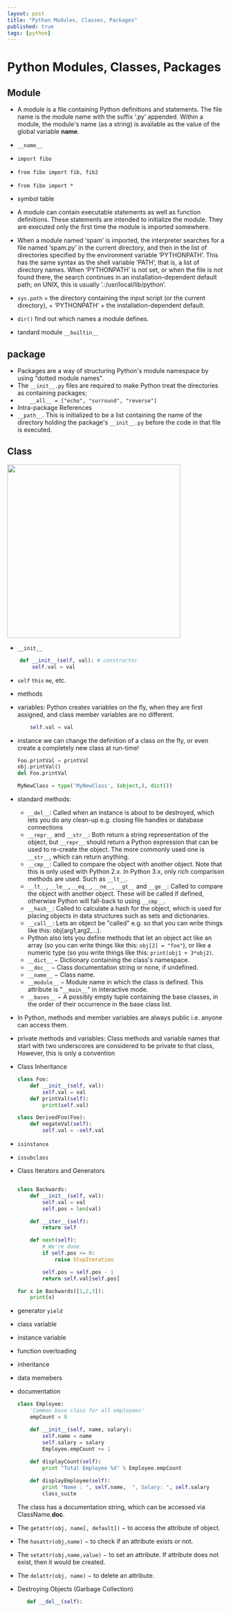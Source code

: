 ```yaml
---
layout: post
title: "Python Modules, Classes, Packages"
published: true
tags: [python]
---
```

# Python Modules, Classes, Packages

## Module

* A module is a file containing Python definitions and statements. The file name is the module name with the suffix ‘.py’ appended. Within a module, the module's name (as a string) is available as the value of the global variable __name__. 

* `__name__`
* `import fibo`
* `from fibo import fib, fib2`
* `from fibo import *`
* symbol table

* A module can contain executable statements as well as function definitions. These statements are intended to initialize the module. They are executed only the first time the module is imported somewhere.

* When a module named ‘spam’ is imported, the interpreter searches for a file named ‘spam.py’ in the current directory, and then in the list of directories specified by the environment variable ‘PYTHONPATH’. This has the same syntax as the shell variable ‘PATH’, that is, a list of directory names. When ‘PYTHONPATH’ is not set, or when the file is not found there, the search continues in an installation-dependent default path; on UNIX, this is usually ‘.:/usr/local/lib/python’. 
* `sys.path` = the directory containing the input script (or the current directory), +  ‘PYTHONPATH’ +  the installation-dependent default.

* `dir()` find out which names a module defines.
* tandard module `__builtin__`

## package

* Packages are a way of structuring Python's module namespace by using "dotted module names". 
* The `__init__.py` files are required to make Python treat the directories as containing packages; 
* `    __all__ = ["echo", "surround", "reverse"]`
* Intra-package References
* `__path__`. This is initialized to be a list containing the name of the directory holding the package's `__init__.py` before the code in that file is executed. 

## Class

<img src="http://pythoncentral.io/wp-content/uploads/2012/08/1.png" width='400px'>

* `__init__` 
```python
    def __init__(self, val): # constructor
        self.val = val
```
* `self` `this` `me`, etc.
* methods
* variables: Python creates variables on the fly, when they are first assigned, and class member variables are no different. 
    ```python
        self.val = val
    ```
* instance
 we can change the definition of a class on the fly, or even create a completely new class at run-time!
    ```python
    Foo.printVal = printVal
    obj.printVal()
    del Foo.printVal

    MyNewClass = type('MyNewClass', (object,), dict())
    ```
* standard methods:
    * `__del__`: Called when an instance is about to be destroyed, which lets you do any clean-up e.g. closing file handles or database connections
    * `__repr__` and `__str__`: Both return a string representation of the object, but `__repr__` should return a Python expression that can be used to re-create the object. The more commonly used one is `__str__`, which can return anything.
    * `__cmp__`: Called to compare the object with another object. Note that this is only used with Python 2.x. In Python 3.x, only rich comparison methods are used. Such as `__lt__`.
    * `__lt__`, `__le__`, `__eq__`, `__ne__`, `__gt__` and `__ge__`: Called to compare the object with another object. These will be called if defined, otherwise Python will fall-back to using `__cmp__`.
    * `__hash__`: Called to calculate a hash for the object, which is used for placing objects in data structures such as sets and dictionaries.
    * `__call__`: Lets an object be "called" e.g. so that you can write things like this: obj(arg1,arg2,...).
    * Python also lets you define methods that let an object act like an array (so you can write things like this: `obj[2] = "foo"`), or like a numeric type (so you write things like this: `print(obj1 + 3*obj2)`.
    * `__dict__` − Dictionary containing the class's namespace.
    * `__doc__` − Class documentation string or none, if undefined.
    * `__name__` − Class name.
    * `__module__` − Module name in which the class is defined. This attribute is "`__main__`" in interactive mode.
    * `__bases__` − A possibly empty tuple containing the base classes, in the order of their occurrence in the base class list.



* In Python, methods and member variables are always public i.e. anyone can access them. 
* private methods and variables: 
Class methods and variable names that start with two underscores are considered to be private to that class,  However, this is only a convention

* Class Inheritance
    ```python 
    class Foo:
        def __init__(self, val):
            self.val = val
        def printVal(self):
            print(self.val)
    
    class DerivedFoo(Foo):
        def negateVal(self):
            self.val = -self.val
    ```

* `isinstance`
* `issubclass`
* Class Iterators and Generators
    ```python

    class Backwards:
        def __init__(self, val):
            self.val = val
            self.pos = len(val)
    
        def __iter__(self):
            return self
    
        def next(self):
            # We're done
            if self.pos <= 0:
                raise StopIteration
    
            self.pos = self.pos - 1
            return self.val[self.pos]

    for x in Backwards([1,2,3]):
        print(x)
    ```
* generator
    `yield`

* class variable
* instance variable
* function overloading
* inheritance

* data memebers
* documentation
    ```python
    class Employee:
        'Common base class for all employees'
        empCount = 0

        def __init__(self, name, salary):
            self.name = name
            self.salary = salary
            Employee.empCount += 1
        
        def displayCount(self):
            print "Total Employee %d" % Employee.empCount

        def displayEmployee(self):
            print "Name : ", self.name,  ", Salary: ", self.salary
            class_suite
   ```

    The class has a documentation string, which can be accessed via ClassName.__doc__.

* The `getattr(obj, name[, default])` − to access the attribute of object.

* The `hasattr(obj,name)` − to check if an attribute exists or not.

* The `setattr(obj,name,value)` − to set an attribute. If attribute does not exist, then it would be created.

* The `delattr(obj, name)` − to delete an attribute.

* Destroying Objects (Garbage Collection)
    ```python
       def __del__(self):
    ```

